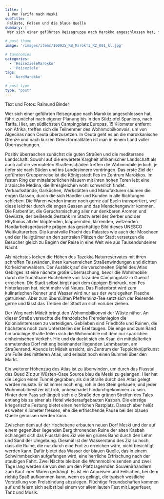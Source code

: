 ```yaml
---
title: |
 1 Von Tarifa nach Meski
subTitle: |
 Paläste, Felsen und die blaue Quelle
summary: |
 Wer sich einer geführten Reisegruppe nach Marokko angeschlossen hat, fährt zunächst nach eigener Planung bis in den Südzipfel Spaniens, nach Tarifa. Hier, am südlichsten Campingplatz Europas, 15 Kilometer entfernt von Afrika, treffen sich die Teilnehmer des Wohnmobilkonvois, um von Algeciras nach Ceuta überzusetzen. In Ceuta geht es an die marokkanische Grenze 

# post thumb
image: '/images/items/100925_RB_MarokT1_R2_001_kl.jpg'

# taxonomies
categories: 
  - 'ReisezieleMarokko'
  - 'Reiseziele'
tags:
  - 'NordMarokko'

# post type
type: "post"
---
```


Text und Fotos: Raimund Binder

Wer sich einer geführten Reisegruppe nach Marokko angeschlossen hat, fährt zunächst nach eigener Planung bis in den Südzipfel Spaniens, nach Tarifa. Hier, am südlichsten Campingplatz Europas, 15 Kilometer entfernt von Afrika, treffen sich die Teilnehmer des Wohnmobilkonvois, um von Algeciras nach Ceuta überzusetzen. In Ceuta geht es an die marokkanische Grenze und nach kurzen Grenzformalitäten ist man in einem Land voller Überraschungen.  

 Positiv überraschen zunächst die guten Straßen und die mediterrane Landschaft. Sowohl auf die erwartete Kargheit afrikanischer Landschaft als auch auf die vermuteten Straßenschäden treffen die Wohnmobile jedoch, je tiefer sie nach Süden und ins Landesinnere vordringen. Das erste Ziel der geführten Gruppenreise ist die Königsstadt Fes im Zentrum Marokkos. Im festen Ring der mittelalterlichen Mauern mit ihren hohen Toren lebt eine arabische Medina, die ihresgleichen wohl schwerlich findet. Verkaufsstände, Garküchen, Werkstätten und Manufakturen säumen die engen Gassen, durch die sich Händler und Kunden in alle Richtungen schieben. Die Waren werden immer noch gerne auf Eseln transportiert, weil diese leichter durch die engen Gassen und das Menschengewirr kommen. Die Farbenflut, die Geruchsmischung aller nur denkbaren Aromen und Gewürze, der beißende Gestank im Stadtviertel der Gerber und der Rhythmus all der klopfenden, klappernden, klirrenden, wetzenden Handarbeitsgeräusche prägen das geschäftige Bild dieses UNESCO Weltkulturerbes. Die kunstvolle Pracht des Palastes wie auch der Moscheen und der Heiligtümer an den zentralen Plätzen der Stadt versetzen die Besucher gleich zu Beginn der Reise in eine Welt wie aus Tausendundeiner Nacht.  

 Als nächstes locken die Höhen des Tazekka Naturreservates mit ihren schroffen Felswänden, ihren kurvenreichen Straßenwindungen und dichten Korkeichenwäldern. Der Ausblick auf die verschneiten Gipfel des Atlas Gebirges ist eine nächste große Überraschung, bevor die Wohnmobile durch die fruchtbare Hochebene von Taza den Campingplatz in Guercif erreichen. Die Stadt selbst birgt nach dem üppigen Eindruck, den Fes hinterlassen hat, nicht mehr viel Neues. Das Fladenbrot wird zum kulinarischen Renner und Wasser wird nur aus der versiegelten Flasche getrunken. Aber zum übersüßten Pfefferminz-Tee setzt sich der Reisende gerne und lässt das Treiben der Stadt an sich vorüber ziehen.  

 Der Weg nach Midelt bringt den Wohnmobilkonvoi der Wüste näher. An dieser Straße versuchte die französische Fremdenlegion die Kolonialinteressen zu verteidigen. Geblieben sind Friedhöfe und Ruinen, die höchstens noch zum Unterstellen der Esel taugen. Die enge und zum Rand hin brüchige Straße teilen sich die Wohnmobile mit dem nur spärlichen einheimischen Verkehr. Hie und da duckt sich ein Ksar, ein mittelalterlich anmutendes Dorf mit eng beieinander liegenden Lehmbauten, am Straßenrand. Abends ist Midelt erreicht, ein Zentrum der Teppichknüpfkunst am Fuße des mittleren Atlas, und erlaubt noch einen Bummel über den Markt.  

 Ein weiterer Höhenzug des Atlas ist zu überwinden, um durch das Flusstal des Qued Ziz zur Wüsten-Oase Source bleu de Meski zu gelangen. Hier hat die Legion einen Tunnel gegraben, als die Straße durch den Atlas gelegt werden musste. Er ist immer noch eng, roh in den Stein gehauen, und jeder Wohnmobilbesitzer ist froh, unbeschadet hindurchgekommen zu sein. Hinter dem Pass schlängelt sich die Straße den grünen Streifen des Tales entlang bis zu einer als Hotel wiederaufgebauten Kasbah. Die einstige kriegerische Festung bietet einen herrlichen Rastplatz. Danach aber heißt es weiter Kilometer fressen, ehe die erfrischende Pause bei der blauen Quelle genossen werden kann.  

 Zwischen dem auf der Hochebene erbauten neuen Dorf Meski und der auf einem gegenüber liegenden Berg thronenden Ruine der alten Kasbah schlängelt sich das Flusstal des Ziz wie ein grünes Band durch den Lehm und Sand der Umgebung. Diesmal ist der Wasserstand des Ziz so hoch, dass die Ruine, die nur durch eine Furt zu erreichen wäre, nicht besichtigt werden kann. Dafür bietet das Wasser der blauen Quelle, das in einem Schwimmbecken aufgefangen wird, eine herrliche Erfrischung nach der staubigen Fahrt. Zwei Nächte bleiben die Wohnmobilreisenden und zwei Tage lang werden sie von den um den Platz lagernden Souvenirhändlern zum Kauf ihrer Waren gedrängt. Es ist ein Anpreisen und Feilschen, bei dem richtig Spaß aufkommen kann, wenn es gelingt, die typisch westliche Vorstellung von Preisbindung abzulegen. Flüchtige Freundschaften kommen auf und feiern sich selbst bei einem vor allem lauten Fest mit Lagerfeuer, Tanz und Musik.  